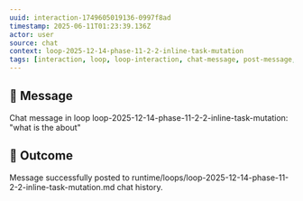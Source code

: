 ```yaml
---
uuid: interaction-1749605019136-0997f8ad
timestamp: 2025-06-11T01:23:39.136Z
actor: user
source: chat
context: loop-2025-12-14-phase-11-2-2-inline-task-mutation
tags: [interaction, loop, loop-interaction, chat-message, post-message, user-action]
---
```


## 💬 Message

Chat message in loop loop-2025-12-14-phase-11-2-2-inline-task-mutation: "what is the about"

## 🔄 Outcome

Message successfully posted to runtime/loops/loop-2025-12-14-phase-11-2-2-inline-task-mutation.md chat history.
